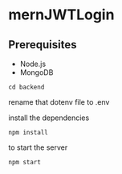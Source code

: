 # mernJWTLogin
## Prerequisites
 - Node.js
 - MongoDB

```
cd backend
```
rename that dotenv file to .env

install the dependencies
```
npm install
```
to start the server
```
npm start
```

